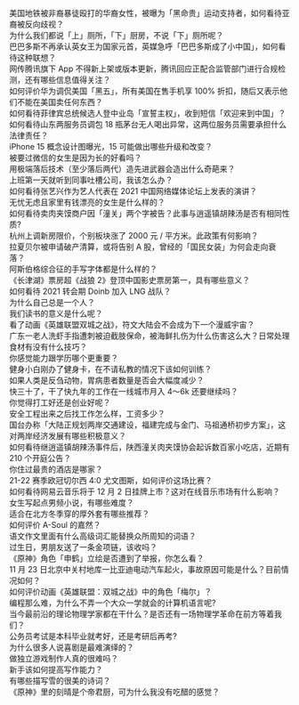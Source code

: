 美国地铁被非裔暴徒殴打的华裔女性，被曝为「黑命贵」运动支持者，如何看待亚裔被反向歧视？  
为什么我们都说「上」厕所，「下」厨房，不说「下」厕所呢？  
巴巴多斯不再承认英女王为国家元首，英媒急呼「巴巴多斯成了小中国」，如何看待这种联想？  
网传腾讯旗下 App 不得新上架或版本更新，腾讯回应正配合监管部门进行合规检测，还有哪些信息值得关注？  
如何评价华为调侃美国「黑五」，所有美国在售手机享 100% 折扣，随后又表示他们不能在美国卖任何东西？  
如何看待菲律宾总统候选人登中业岛「宣誓主权」，收到短信「欢迎来到中国」？  
如何看待山东两服务员调包 18 瓶茅台无人喝出异常，这两位服务员需要承担什么法律责任？  
iPhone 15 概念设计图曝光，15 可能做出哪些升级和改变？  
被要过微信的女生是因为长的好看吗？  
用极端落后技术（至少落后两代）造先进武器会造出什么奇葩来？  
上班第一天就听到同事吐槽公司，我该怎么办？  
如何看待张艺兴作为艺人代表在 2021 中国网络媒体论坛上发表的演讲？  
无忧无虑且家里有钱漂亮的女生是什么样的？  
如何看待卖肉夹馍商户因「潼关」两个字被告？此事与逍遥镇胡辣汤是否有相同性质?  
杭州上调新房限价，个别板块涨了 2000 元 / 平方米。此政策有何影响？  
拉夏贝尔被申请破产清算，或将告别 A 股，曾经的「国民女装」为何会走向衰落？  
阿斯伯格综合征的手写字体都是什么样的？  
《长津湖》票房超《战狼 2》登顶中国影史票房第一，具有哪些意义？  
如何看待 2021 转会期 Doinb 加入 LNG 战队？  
为什么自己总是一个人？  
我们读书的意义是什么呢？  
看了动画《英雄联盟双城之战》，符文大陆会不会成为下一个漫威宇宙？  
广东一老人洗虾手指遭刺被迫截肢保命，被海鲜扎伤为什么伤害这么大？日常处理食材有没有什么技巧？  
你感觉能力跟学历哪个更重要？  
健身小白刚办了健身卡，在不请私教的情况下该如何训练？  
如果人类是反刍动物，胃病患者数量是否会大幅度减少？  
快三十了，干了快九年的工作在一线城市月入 4～6k 还要继续吗？  
你觉得打工好还是创业好呢？  
安全工程出来之后找工作怎么样，工资多少？  
国台办称「大陆正规划两岸交通建设，福建完成与金门、马祖通桥初步方案」，这对两岸经济发展有哪些积极意义？  
如何看待继逍遥镇胡辣汤事件后，陕西潼关肉夹馍协会起诉数百家小吃店，近期有 210 个开庭公告？  
你住过最贵的酒店是哪家？  
21-22 赛季欧冠切尔西 4:0 尤文图斯，如何评价这场比赛？  
如何看待网易云音乐将于 12 月 2 日挂牌上市？这对在线音乐市场有什么影响？  
女生写起点男频小说，有哪些难度？  
适合在北方冬季穿的厚外套有哪些推荐？  
如何评价 A-Soul 的嘉然？  
语文作文里面有什么高级词汇能替换众所周知的词语？  
过生日，男朋友送了一条金项链，该收吗？  
《原神》角色「申鹤」立绘是否遭到了举报，你怎么看？  
11 月 23 日北京中关村地库一比亚迪电动汽车起火，事故原因可能是什么？目前情况如何？  
如何评价动画《英雄联盟：双城之战》中的角色「梅尔」？  
编程那么难，为什么不弄一个大众一学就会的计算机语言呢?  
当今最前沿的理论物理学家都在干什么？是否还有一场物理学革命在前方等着我们？  
公务员考试是本科毕业就考好，还是考研后再考?  
为什么很多人说喜剧是最难演绎的？  
做独立游戏制作人真的很难吗？  
新手该如何提高写作能力？  
有哪些描写雪的很美的诗词？  
《原神》里的刻晴是个帝君厨，可为什么我没有吃醋的感觉？  
